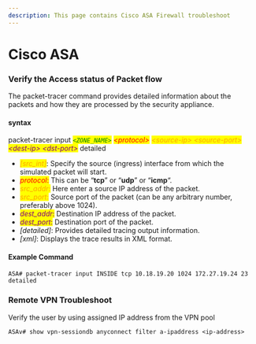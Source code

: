 ```yaml
---
description: This page contains Cisco ASA Firewall troubleshoot
---
```


# Cisco ASA

### Verify the Access status of Packet flow

The packet-tracer command provides detailed information about the packets and how they are processed by the security appliance. &#x20;

#### syntax

packet-tracer input _<mark style="color:green;">`<ZONE_NAME>`</mark> <mark style="color:red;">\<protocol></mark> <mark style="color:orange;">\<source-ip> \<source-port></mark> <mark style="color:purple;">\<dest-ip> \<dst-port></mark>_ detailed&#x20;

* _<mark style="color:orange;">\[src\_int]</mark>_: Specify the source (ingress) interface from which the simulated packet will start.
* _<mark style="color:red;">protocol</mark>_<mark style="color:red;">:</mark> This can be “**tcp**” or “**udp**” or “**icmp**“.
* _<mark style="color:orange;">src\_addr</mark>_<mark style="color:orange;">:</mark> Here enter a source IP address of the packet.
* _<mark style="color:orange;">src\_port</mark>_<mark style="color:orange;">:</mark> Source port of the packet (can be any arbitrary number, preferably above 1024).
* _<mark style="color:purple;">dest\_addr</mark>_<mark style="color:purple;">:</mark> Destination IP address of the packet.
* _<mark style="color:purple;">dest\_port</mark>_<mark style="color:purple;">:</mark> Destination port of the packet.
* _\[detailed]_: Provides detailed tracing output information.
* _\[xml]_: Displays the trace results in XML format.

#### Example Command

```
ASA# packet-tracer input INSIDE tcp 10.18.19.20 1024 172.27.19.24 23 detailed
```

### Remote VPN Troubleshoot

Verify the user by using assigned IP address from the VPN pool

```shell
ASAv# show vpn-sessiondb anyconnect filter a-ipaddress <ip-address>
```
